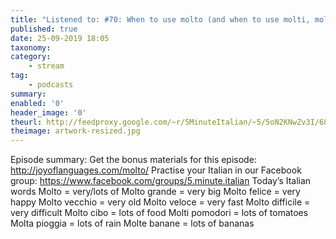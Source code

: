 ```yaml
---
title: "Listened to: #70: When to use molto (and when to use molti, molta and molte)"
published: true
date: 25-09-2019 18:05
taxonomy:
category:
	- stream
tag:
	- podcasts
summary:
enabled: '0'
header_image: '0'
theurl: http://feedproxy.google.com/~r/5MinuteItalian/~5/5oN2KNwZv3I/683441006-5-minute-italian-molto.mp3
theimage: artwork-resized.jpg
--- 
```

Episode summary: Get the bonus materials for this episode: http://joyoflanguages.com/molto/ Practise your Italian in our Facebook group: https://www.facebook.com/groups/5.minute.italian Today’s Italian words Molto = very/lots of Molto grande = very big Molto felice = very happy Molto vecchio = very old Molto veloce = very fast Molto difficile = very difficult Molto cibo = lots of food Molti pomodori = lots of tomatoes Molta pioggia = lots of rain Molte banane = lots of bananas
